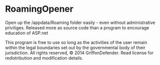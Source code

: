 RoamingOpener
=============

Open up the /appdata/Roaming folder easily - even without administrative priviliges. Released more as source code than a program to encourage education of ASP.net

This program is free to use so long as the activities of the user remain within the legal boundaries set out by the governmental body of their jurisdiction. All rights reserved, © 2014 GriffonDefender. Read license for redistribution and modification details.
